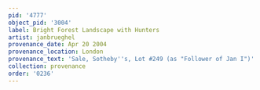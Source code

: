 ```yaml
---
pid: '4777'
object_pid: '3004'
label: Bright Forest Landscape with Hunters
artist: janbrueghel
provenance_date: Apr 20 2004
provenance_location: London
provenance_text: 'Sale, Sotheby''s, Lot #249 (as "Follower of Jan I")'
collection: provenance
order: '0236'
---
```

